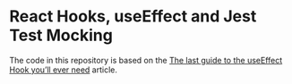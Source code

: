 # React Hooks, useEffect and Jest Test Mocking

The code in this repository is based on the
[The last guide to the useEffect Hook you’ll ever need](https://blog.logrocket.com/guide-to-react-useeffect-hook/)
article.
